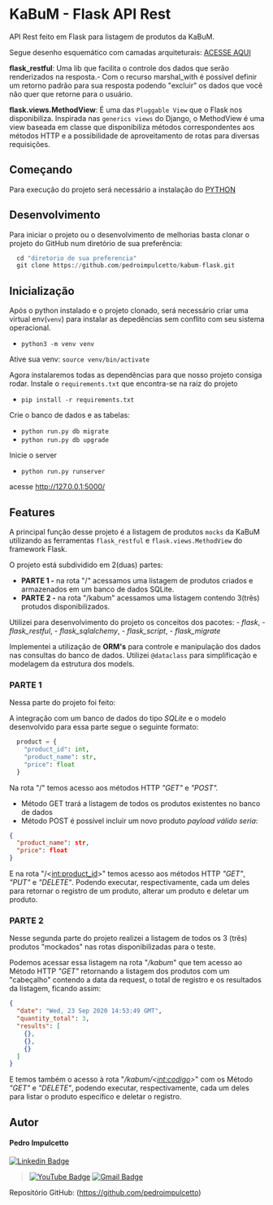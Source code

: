 # KaBuM - Flask API Rest

API Rest feito em Flask para listagem de produtos da KaBuM.

Segue desenho esquemático com camadas arquiteturais: [ACESSE AQUI](https://drive.google.com/file/d/17vmO5qaM9u-DEz7IX9IWUl4HUgQuKGjU/view?usp=sharing)

**flask_restful**: Uma lib que facilita o controle dos dados que serão renderizados na resposta.- Com o recurso marshal_with é possível definir um retorno padrão para sua resposta podendo "excluir" os dados que você não quer que retorne para o usuário.

**flask.views.MethodView**: É uma das `Pluggable View` que o Flask nos disponibiliza. Inspirada nas `generics views` do Django, o MethodView é uma view baseada em classe que disponibiliza métodos correspondentes aos métodos HTTP e a possibilidade de aproveitamento de rotas para diversas requisições.

## Começando

Para execução do projeto será necessário a instalação do [PYTHON](https://www.python.org/)

## Desenvolvimento

Para iniciar o projeto ou o desenvolvimento de melhorias basta clonar o projeto do GitHub num diretório de sua preferência:

```python
  cd "diretorio de sua preferencia"
  git clone https://github.com/pedroimpulcetto/kabum-flask.git
```

## Inicialização

Após o python instalado e o projeto clonado, será necessário criar uma virtual env(`venv`) para instalar as depedências sem conflito com seu sistema operacional.

- `python3 -m venv venv`

Ative sua venv: `source venv/bin/activate`

Agora instalaremos todas as dependências para que nosso projeto consiga rodar.
Instale o `requirements.txt` que encontra-se na raiz do projeto

- `pip install -r requirements.txt`

Crie o banco de dados e as tabelas:

- `python run.py db migrate`
- `python run.py db upgrade`

Inicie o server

- `python run.py runserver`

acesse http://127.0.0.1:5000/ 

## Features

A principal função desse projeto é a listagem de produtos `mocks` da KaBuM utilizando as ferramentas `flask_restful` e `flask.views.MethodView` do framework Flask.

O projeto está subdividido em 2(duas) partes:
  - **PARTE 1 -** na rota "/" acessamos uma listagem de produtos criados e armazenados em um banco de dados SQLite.
  - **PARTE 2 -** na rota "/kabum" acessamos uma listagem contendo 3(três) protudos disponibilizados.

Utilizei para desenvolvimento do projeto os conceitos dos pacotes:
    - *flask*,
    - *flask_restful*,
    - *flask_sqlalchemy*, 
    - *flask_script*, 
    - *flask_migrate*

Implementei a utilização de **ORM's** para controle e manipulação dos dados nas consultas do banco de dados.
Utilizei `@dataclass` para simplificação e modelagem da estrutura dos models.


### PARTE 1

Nessa parte do projeto foi feito: 

A integração com um banco de dados do tipo *SQLite* e o modelo desenvolvido para essa parte segue o seguinte formato:

```python
  product = {
    "product_id": int,
    "product_name": str,
    "price": float
  }
```

Na rota "/" temos acesso aos métodos HTTP *"GET"* e *"POST".*
  - Método GET trará a listagem de todos os produtos existentes no banco de dados
  - Método POST é possível incluir um novo produto
    *payload válido seria*: 
```json
{
  "product_name": str,
  "price": float
}
```

E na rota "/<<int:product_id>>" temos acesso aos métodos HTTP *"GET"*, *"PUT"* e *"DELETE"*.
Podendo executar, respectivamente, cada um deles para retornar o registro de um produto, alterar um produto e deletar um produto.

### PARTE 2

Nesse segunda parte do projeto realizei a listagem de todos os 3 (três) produtos "mockados" nas rotas disponibilizadas para o teste.

Podemos acessar essa listagem na rota "*/kabum*" que tem acesso ao Método HTTP *"GET"* retornando a listagem dos produtos com um "cabeçalho" contendo a data da request, o total de registro e os resultados da listagem, ficando assim:

```json
{
  "date": "Wed, 23 Sep 2020 14:53:49 GMT",
  "quantity_total": 3,
  "results": [
    {},
    {},
    {}
  ]
}
```

E temos também o acesso à rota "*/kabum/<<int:codigo>>*" com os Método *"GET"* e *"DELETE"*, podendo executar, respectivamente, cada um deles para listar o produto específico e deletar o registro.


## Autor

#### **Pedro Impulcetto**

[![Linkedin Badge](https://img.shields.io/badge/-pedroimpulcetto-blue?style=flat-square&logo=Linkedin&logoColor=white&link=https://www.linkedin.com/in/pedroimpulcetto/)](https://www.linkedin.com/in/pedroimpulcetto/)
>[![YouTube Badge](https://img.shields.io/badge/-PedroImpulcetto-ff0000?style=flat&logo=YouTube&logoColor=white&link=https://www.youtube.com/channel/UCsnD5AhrIq7BvKvZFKLT-pQ?view_as=subscriber)](https://www.youtube.com/channel/UCsnD5AhrIq7BvKvZFKLT-pQ?view_as=subscriber)
[![Gmail Badge](https://img.shields.io/badge/-pedro.impulcetto@gmail.com-c14438?style=flat-square&logo=Gmail&logoColor=white&link=mailto:pedro.impulcetto@gmail.com)](mailto:pedro.impulcetto@gmail.com)

Repositório GitHub: (https://github.com/pedroimpulcetto)
